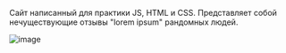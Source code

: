 Сайт написанный для практики JS, HTML и CSS. Представляет собой нечуществующие отзывы "lorem ipsum" рандомных людей.

![image](https://github.com/sermanber/Reviews/assets/154537447/35234586-6535-4699-aef3-7e4be6435cf0)
